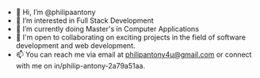 - 👋 Hi, I’m @philipaantony
- 👀 I’m interested in Full Stack Development
- 🌱 I’m currently doing Master's in Computer Applications
- 💞️ I'm open to collaborating on exciting projects in the field of software development and web development.
- 📫 You can reach me via email at philipantony4u@gmail.com or connect with me on in/philip-antony-2a79a51aa.

<!---
philipaantony/philipaantony is a ✨ special ✨ repository because its `README.md` (this file) appears on your GitHub profile.
You can click the Preview link to take a look at your changes.
--->
